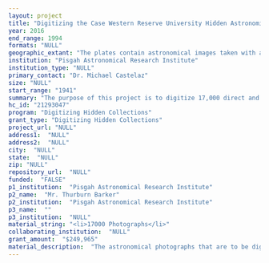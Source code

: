 ```yaml
--- 
layout: project 
title: "Digitizing the Case Western Reserve University Hidden Astronomical Photographic Plate Collection"
year: 2016
end_range: 1994
formats: "NULL"
geographic_extant: "The plates contain astronomical images taken with a telescope originally located in East Cleveland, Ohio. In the 1950's the telescope was moved to Geauga County's Montville Township in Ohio. It was moved again in 1978 to Kitt Peak National Observatory."
institution: "Pisgah Astronomical Research Institute"
institution_type: "NULL"
primary_contact: "Dr. Michael Castelaz"
size: "NULL"
start_range: "1941"
summary: "The purpose of this project is to digitize 17,000 direct and spectral astronomical survey plates taken from 1941-1990 as part of sky surveys by astronomers using the Case Western Reserve University's Burrell Schmidt telescope. The telescope used for the photography was initially located near Cleveland, OH, and was part of early efforts in establishing astrophysics of planets, stars, nebulae, and galaxies. The collection now resides at the Astronomical Photographic Data Archive (APDA) on the campus of the Pisgah Astronomical Research Institute (PARI) in Western North Carolina."
hc_id: "21293047"
program: "Digitizing Hidden Collections"
grant_type: "Digitizing Hidden Collections"
project_url: "NULL"
address1:  "NULL"
address2:  "NULL"
city:  "NULL"
state:  "NULL"
zip: "NULL"
repository_url:  "NULL"
funded:  "FALSE"
p1_institution:  "Pisgah Astronomical Research Institute"
p2_name:  "Mr. Thurburn Barker"
p2_institution:  "Pisgah Astronomical Research Institute"
p3_name:  ""
p3_institution:  "NULL"
material_string: "<li>17000 Photographs</li>"
collaborating_institution:  "NULL"
grant_amount:  "$249,965"
material_description:  "The astronomical photographs that are to be digitized were taken using the Case Western Reserve University's Warner and Swasey Observatory Burrell Schmidt telescope. The Burrell Schmidt telescope was built in 1939 and began operation in 1941. In 1978 the Burrell Schmidt telescope was moved to Kitt Peak National Observatory near Tucson, AZ. As digital cameras eventually replaced photographic emulsions as the standard for capturing telescopic images, funding for supporting photographic plate archives at universities and institutions dwindled. Awareness by some astronomers who knew about the neglect of many astronomical plate archives led to the formation of working groups in the International Astronomical Union (IAU) and American Astronomical Society (AAS) whose purpose is to educate professional astronomers about the value of historical plates and the need for plate preservation, digitization, and accessibility (online and/or physical access). Dr. Osborn of Central Michigan University became very active in these working groups. He was aware that the CWRU plate archive cabinets had been \"shrink-wrapped\" and moved to a basement for storage to free up space for other purposes. Access to the plates was now more difficult and their environmental conditions were now not controlled. Dr. Osborn urged CWRU to find a better home for their plate archive. Dr. Osborn knew Dr. Castelaz, the Science Director at PARI. Together, along with Don Cline, President of PARI, a commitment was made to set aside space at PARI to be used as a plate archive for at-risk archives. The result of this commitment was that PARI acquired a donation of 17,000 direct and spectral astronomical photographic plates from Case Western Reserve University in October, 2006. The Case Western Reserve University collection at PARI became a bright star at the International Workshop for Plate Preservation held at PARI in November, 2007. APDA was born."
---
```

